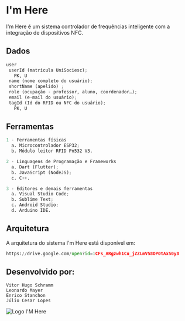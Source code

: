# I'm Here

I'm Here é um sistema controlador de frequências inteligente com a integração de dispositivos NFC.

## Dados
```python
user
 userId (matrícula UniSociesc);
   PK, U
 name (nome completo do usuário);
 shortName (apelido) ;
 role (ocupação - professor, aluno, coordenador…);
 email (e-mail do usuário);
 tagId (Id do RFID ou NFC do usuário);
   PK, U
```

## Ferramentas
```python
1 - Ferramentas físicas
  a. Microcontrolador ESP32;
  b. Módulo leitor RFID Pn532 V3.

2 - Linguagens de Programação e Frameworks
  a. Dart (Flutter);
  b. JavaScript (NodeJS);
  c. C++.

3 - Editores e demais ferramentas
  a. Visual Studio Code;
  b. Sublime Text;
  c. Android Studio;
  d. Arduino IDE.
```

## Arquitetura
A arquitetura do sistema I'm Here está disponível em:
```python
https://drive.google.com/open?id=1CFs_ARgzwh1Cu_jZZLmV58OP0tAx50y8
```

## Desenvolvido por:
```
Vitor Hugo Schramm
Leonardo Mayer
Enrico Stanchon
Júlio Cesar Lopes                                               
```

 ![Logo I'M Here](https://user-images.githubusercontent.com/50891583/76890058-6d1faf00-6865-11ea-8e99-d53444e6a352.PNG)

